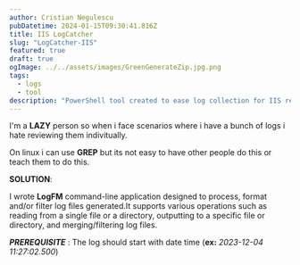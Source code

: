 ```yaml
---
author: Cristian Negulescu
pubDatetime: 2024-01-15T09:30:41.816Z
title: IIS LogCatcher
slug: "LogCatcher-IIS"
featured: true
draft: true
ogImage: ../../assets/images/GreenGenerateZip.jpg.png
tags:
  - logs
  - tool
description: "PowerShell tool created to ease log collection for IIS realated issues."
---
```

[LogCatcher]:https://github.com/NL-Cristi/LogCatcher

I'm a **LAZY** person so when i face scenarios where i have a bunch of logs i hate reviewing them indivitually.

On linux i can use **GREP** but its not easy to have other people do this or teach them to do this.

**SOLUTION**:

I wrote **LogFM** command-line application designed to process, format and/or filter log files generated.It supports various operations such as reading from a single file or a directory, outputting to a specific file or directory, and merging/filtering log files. 

***PREREQUISITE*** : The log should start with date time (**ex:** *2023-12-04 11:27:02.500*)